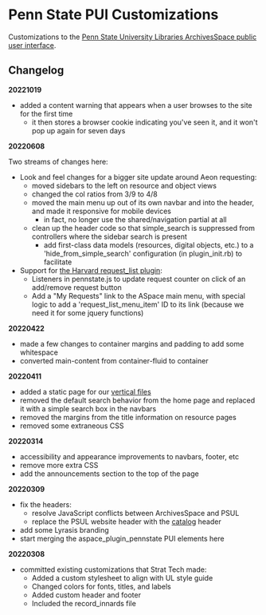 # Penn State PUI Customizations

Customizations to the [Penn State University Libraries ArchivesSpace public user interface](https://aspace.libraries.psu.edu).

## Changelog

**20221019**

* added a content warning that appears when a user browses to the site for the first time
  * it then stores a browser cookie indicating you've seen it, and it won't pop up again for seven days

**20220608**

Two streams of changes here:

* Look and feel changes for a bigger site update around Aeon requesting:
  * moved sidebars to the left on resource and object views
  * changed the col ratios from 3/9 to 4/8
  * moved the main menu up out of its own navbar and into the header, and made it responsive for mobile devices
    * in fact, no longer use the shared/navigation partial at all
  * clean up the header code so that simple_search is suppressed from controllers where the sidebar search is present
    * add first-class data models (resources, digital objects, etc.) to a 'hide_from_simple_search' configuration (in plugin_init.rb) to facilitate
* Support for [the Harvard request_list plugin](https://github.com/harvard-library/request_list):
  * Listeners in pennstate.js to update request counter on click of an add/remove request button
  * Add a "My Requests" link to the ASpace main menu, with special logic to add a 'request_list_menu_item' ID to its link (because we need it for some jquery functions)

**20220422**

* made a few changes to container margins and padding to add some whitespace
* converted main-content from container-fluid to container

**20220411**

* added a static page for our [vertical files](https://aspace.libraries.psu.edu/verticalfiles)
* removed the default search behavior from the home page and replaced it with a simple search box in the navbars
* removed the margins from the title information on resource pages
* removed some extraneous CSS

**20220314**

* accessibility and appearance improvements to navbars, footer, etc
* remove more extra CSS
* add the announcements section to the top of the page

**20220309**

* fix the headers:
    * resolve JavaScript conflicts between ArchivesSpace and PSUL
    * replace the PSUL website header with the [catalog](https://catalog.libraries.psu.edu) header
* add some Lyrasis branding
* start merging the aspace_plugin_pennstate PUI elements here    

**20220308**

* committed existing customizations that Strat Tech made:
    * Added a custom stylesheet to align with UL style guide
    * Changed colors for fonts, titles, and labels
    * Added custom header and footer
    * Included the record_innards file
